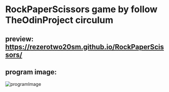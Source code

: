 # RockPaperScissors game by follow TheOdinProject circulum
## preview: https://rezerotwo20sm.github.io/RockPaperScissors/
## program image:
![programImage](https://github.com/REzeroTWO20sm/RockPaperScissors/tree/main/images/programImage.png)
